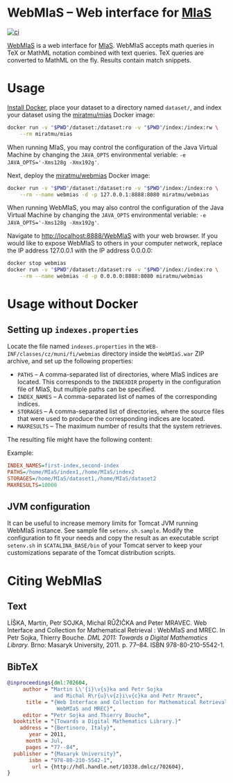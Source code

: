 WebMIaS – Web interface for [MIaS][]
====================================
[![ci](https://github.com/MIR-MU/WebMIaS/workflows/Build/badge.svg)][ci]

 [ci]: https://github.com/MIR-MU/WebMIaS/actions (GitHub Actions)

[WebMIaS][] is a web interface for [MIaS][]. WebMIaS accepts math queries in
TeX or MathML notation combined with text queries. TeX queries are converted
to MathML on the fly. Results contain match snippets.

 [mias]: https://github.com/MIR-MU/MIaS
 [webmias]: https://mir.fi.muni.cz/webmias/#webmias

Usage
=====
[Install Docker][], place your dataset to a directory named `dataset/`, and
index your dataset using the [miratmu/mias][] Docker image:

```sh
docker run -v "$PWD"/dataset:/dataset:ro -v "$PWD"/index:/index:rw \
    --rm miratmu/mias
```

When running MIaS, you may control the configuration of the Java Virtual
Machine by changing the `JAVA_OPTS` environmental veriable:
`-e JAVA_OPTS='-Xms128g -Xmx192g'`.

Next, deploy the [miratmu/webmias][] Docker image:

```sh
docker run -v "$PWD"/dataset:/dataset:ro -v "$PWD"/index:/index:ro \
    --rm --name webmias -d -p 127.0.0.1:8888:8080 miratmu/webmias
```

When running WebMIaS, you may also control the configuration of the Java
Virtual Machine by changing the `JAVA_OPTS` environmental veriable:
`-e JAVA_OPTS='-Xms128g -Xmx192g'`.

Navigate to <http://localhost:8888/WebMIaS> with your web browser.
If you would like to expose WebMIaS to others in your computer network,
replace the IP address 127.0.0.1 with the IP address 0.0.0.0:

```sh
docker stop webmias
docker run -v "$PWD"/dataset:/dataset:ro -v "$PWD"/index:/index:ro \
    --rm --name webmias -d -p 0.0.0.0:8888:8080 miratmu/webmias
```

 [install docker]: https://docs.docker.com/get-docker/
 [miratmu/mias]: https://hub.docker.com/r/miratmu/mias/tags
 [miratmu/webmias]: https://hub.docker.com/r/miratmu/webmias/tags

Usage without Docker
====================
Setting up `indexes.properties`
-------------------------------
Locate the file named `indexes.properties` in the
`WEB-INF/classes/cz/muni/fi/webmias` directory inside the `WebMIaS.war` ZIP
archive, and set up the following properties:

- `PATHS` – A comma-separated list of directories, where MIaS indices are
  located. This corresponds to the `INDEXDIR` property in the configuration
  file of MIaS, but multiple paths can be specified.
- `INDEX_NAMES` – A comma-separated list of names of the corresponding indices.
- `STORAGES` – A comma-separated list of directories, where the source files
  that were used to produce the corresponding indices are located.
- `MAXRESULTS` – The maximum number of results that the system retrieves.

The resulting file might have the following content:

Example:
```ini
INDEX_NAMES=first-index,second-index
PATHS=/home/MIaS/index1,/home/MIaS/index2
STORAGES=/home/MIaS/dataset1,/home/MIaS/dataset2
MAXRESULTS=10000
```

JVM configuration
-----------------
It can be useful to increase memory limits for Tomcat JVM running WebMIaS
instance. See sample file `setenv.sh.sample`. Modify the configuration to fit
your needs and copy the result as an executable script `setenv.sh` in 
`$CATALINA_BASE/bin` of your Tomcat server to keep your customizations separate 
of the Tomcat distribution scripts.

Citing WebMIaS
==============
Text
----
LÍŠKA, Martin, Petr SOJKA, Michal RŮŽIČKA and Peter MRAVEC. Web Interface and
Collection for Mathematical Retrieval : WebMIaS and MREC. In Petr Sojka,
Thierry Bouche. *DML 2011: Towards a Digital Mathematics Library.* Brno:
Masaryk University, 2011. p. 77–84. ISBN 978-80-210-5542-1. 

BibTeX
------
``` bib
@inproceedings{dml:702604,
     author = "Martin L\'{i}\v{s}ka and Petr Sojka
               and Michal R\r{u}\v{z}i\v{c}ka and Petr Mravec",
      title = "{Web Interface and Collection for Mathematical Retrieval:
                WebMIaS and MREC}",
     editor = "Petr Sojka and Thierry Bouche",
  booktitle = "{Towards a Digital Mathematics Library.}"
    address = "{Bertinoro, Italy}",
       year = 2011,
      month = Jul,
      pages = "77--84",
  publisher = "{Masaryk University}",
       isbn = "978-80-210-5542-1",
        url = {http://hdl.handle.net/10338.dmlcz/702604},
}
```
